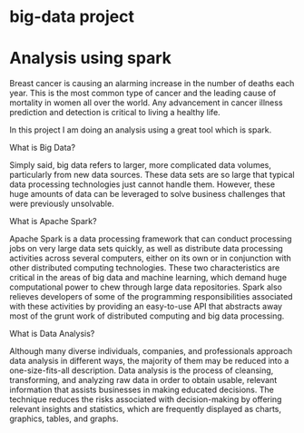 # big-data project 
# Analysis using spark 

Breast cancer is causing an alarming increase in the number of deaths each year. This is the most common type of cancer and the leading cause of mortality in women all over the world. Any advancement in cancer illness prediction and detection is critical to living a healthy life.

In this project I am doing an analysis using a great tool which is spark.

What is Big Data?

Simply said, big data refers to larger, more complicated data volumes, particularly from new data sources. These data sets are so large that typical data processing technologies just cannot handle them. However, these huge amounts of data can be leveraged to solve business challenges that were previously unsolvable.

What is Apache Spark? 

Apache Spark is a data processing framework that can conduct processing jobs on very large data sets quickly, as well as distribute data processing activities across several computers, either on its own or in conjunction with other distributed computing technologies. These two characteristics are critical in the areas of big data and machine learning, which demand huge computational power to chew through large data repositories. Spark also relieves developers of some of the programming responsibilities associated with these activities by providing an easy-to-use API that abstracts away most of the grunt work of distributed computing and big data processing.

What is Data Analysis?

Although many diverse individuals, companies, and professionals approach data analysis in different ways, the majority of them may be reduced into a one-size-fits-all description. Data analysis is the process of cleansing, transforming, and analyzing raw data in order to obtain usable, relevant information that assists businesses in making educated decisions. The technique reduces the risks associated with decision-making by offering relevant insights and statistics, which are frequently displayed as charts, graphics, tables, and graphs.

